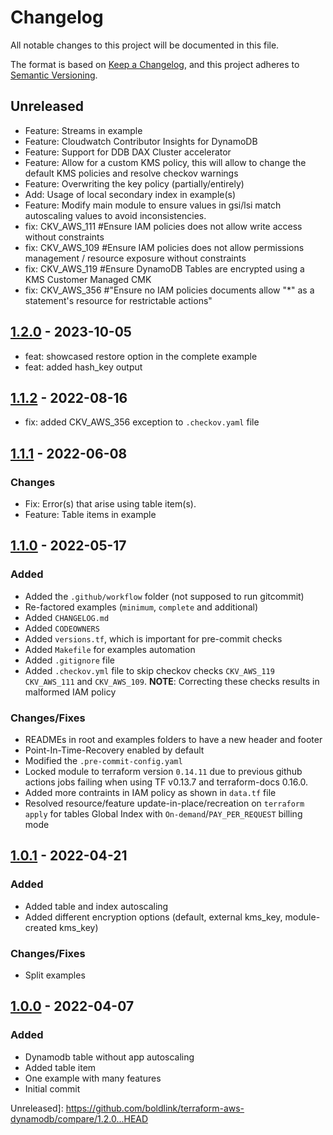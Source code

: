 # Changelog
All notable changes to this project will be documented in this file.

The format is based on [Keep a Changelog](https://keepachangelog.com/en/1.0.0/),
and this project adheres to [Semantic Versioning](https://semver.org/spec/v2.0.0.html).

## Unreleased
- Feature: Streams in example
- Feature: Cloudwatch Contributor Insights for DynamoDB
- Feature: Support for DDB DAX Cluster accelerator
- Feature: Allow for a custom KMS policy, this will allow to change the default KMS policies and resolve checkov warnings
- Feature: Overwriting the key policy (partially/entirely)
- Add: Usage of local secondary index in example(s)
- Feature: Modify main module to ensure values in gsi/lsi match autoscaling values to avoid inconsistencies.
- fix: CKV_AWS_111 #Ensure IAM policies does not allow write access without constraints
- fix: CKV_AWS_109 #Ensure IAM policies does not allow permissions management / resource exposure without constraints
- fix: CKV_AWS_119 #Ensure DynamoDB Tables are encrypted using a KMS Customer Managed CMK
- fix: CKV_AWS_356 #"Ensure no IAM policies documents allow "*" as a statement's resource for restrictable actions"

## [1.2.0] - 2023-10-05
- feat: showcased restore option in the complete example
- feat: added hash_key output

## [1.1.2] - 2022-08-16
- fix: added CKV_AWS_356 exception to `.checkov.yaml` file

## [1.1.1] - 2022-06-08

### Changes
- Fix: Error(s) that arise using table item(s).
- Feature: Table items in example


## [1.1.0] - 2022-05-17
### Added
- Added the `.github/workflow` folder (not supposed to run gitcommit)
- Re-factored examples (`minimum`, `complete` and additional)
- Added `CHANGELOG.md`
- Added `CODEOWNERS`
- Added `versions.tf`, which is important for pre-commit checks
- Added `Makefile` for examples automation
- Added `.gitignore` file
- Added `.checkov.yml` file to skip checkov checks `CKV_AWS_119` `CKV_AWS_111` and `CKV_AWS_109`. **NOTE**: Correcting these checks results in malformed IAM policy

### Changes/Fixes
- READMEs in root and examples folders to have a new header and footer
- Point-In-Time-Recovery enabled by default
- Modified the `.pre-commit-config.yaml`
- Locked module to terraform version `0.14.11` due to previous github actions jobs failing when using TF v0.13.7 and terraform-docs 0.16.0.
- Added more contraints in IAM policy as shown in `data.tf` file
- Resolved resource/feature update-in-place/recreation on `terraform apply` for tables Global Index with `On-demand`/`PAY_PER_REQUEST` billing mode

## [1.0.1] - 2022-04-21

### Added
- Added table and index autoscaling
- Added different encryption options (default, external kms_key, module-created kms_key)

### Changes/Fixes
- Split examples

## [1.0.0] - 2022-04-07

### Added
- Dynamodb table without app autoscaling
- Added table item
- One example with many features
- Initial commit

Unreleased]: https://github.com/boldlink/terraform-aws-dynamodb/compare/1.2.0...HEAD

[1.2.0]: https://github.com/boldlink/terraform-aws-dynamodb/releases/tag/1.2.0
[1.1.2]: https://github.com/boldlink/terraform-aws-dynamodb/releases/tag/1.1.2
[1.1.1]: https://github.com/boldlink/terraform-aws-dynamodb/releases/tag/1.1.1
[1.1.0]: https://github.com/boldlink/terraform-aws-dynamodb/releases/tag/1.1.0
[1.0.1]: https://github.com/boldlink/terraform-aws-dynamodb/releases/tag/1.0.1
[1.0.0]: https://github.com/boldlink/terraform-aws-dynamodb/releases/tag/1.0.0
